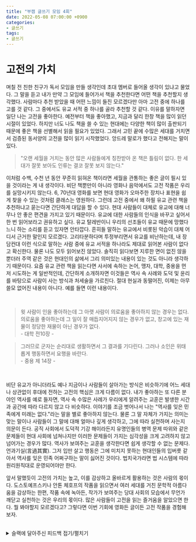 ```yaml
---
title: "부캠 글쓰기 모임 4회"
date: 2022-05-08 07:00:00 +0900
categories:
- 글쓰기
tags:
- 글쓰기
---
```

# 고전의 가치

며칠 전 친한 친구가 독서 모임을 만들 생각인데 초대 멤버로 들어올 생각이 있냐고 물었다. 그 말을 듣고 내가 만약 그 모임에 들어가서 책을 추천한다면 어떤 책을 추천할지 생각했다. 사람마다 추천 받았을 때 어떤 느낌이 들진 모르겠다만 아마 고전 중에 하나를 고를 것 같다. 그 중에서도 유교 서적 중 하나를 골라 추천할 것 같다. 이유를 말하자면 일단 나는 고전을 좋아한다. 예전부터 책을 좋아했고, 지금과 달리 한창 책을 많이 읽던 시절이 있었다. 하지만 너도 나도 책을 쓸 수 있는 현대에는 다양한 책이 많이 출판되기 때문에 좋은 책을 선별해서 읽을 필요가 있었다. 그래서 고민 끝에 수많은 세대를 거치면서 검증된 동서양의 고전을 많이 읽기 시작했었다. 앙드레 말로가 했다고 전해지는 말이 있다.

> "오랜 세월을 거치는 동안 많은 사람들에게 칭찬받아 온 책은 틀림이 없다. 한 세대가 잘못 보아도 인류는 결코 잘못 보지 않는다." 

이처럼 수백, 수천 년 동안 꾸준히 읽혀온 책이라면 세월을 관통하는 좋은 글이 필시 있을 것이라는 게 내 생각이다. 비단 책뿐만이 아니라 영화나 음악에서도 고전 작품은 우리를 실망시키지 않는다. 6, 70년대 영화를 보면 현대 영화가 오마주한 장치나 표현을 쉽게 찾을 수 있는 것처럼 클래스는 영원하다. 그런데 고전 중에서 왜 하필 유교 관련 책을 추천하냐고 묻는다면 간단하게 대답을 할 수 있다. 현대 사람들이 대체로 유교에 대해 너무나 안 좋은 편견을 가지고 있기 때문이다. 유교에 대한 사람들의 인식을 바꾸고 싶어서 한 번 읽어보라고 권유하고 싶다. 유교 탈레반이니 우리의 선조들이 유교 때문에 망했다느니 하는 소리를 듣고 있자면 안타깝다. 흔히들 말하는 유교에서 비롯된 악습이 대체 어디서 근거한 말인지 모르겠다. 고리타분하다며 투정부리면서 유교를 비난하는데, 내 장담컨대 이런 식으로 말하는 사람 중에 유교 서적을 하나라도 제대로 읽어본 사람이 없다고 확신한다. 물론 나도 모두 읽어보진 않았다. 솔직히 읽다보면 지루한 면이 없진 않을 뿐더러 주역 같은 것은 현대인의 삶에서 그리 의미있는 내용이 있는 것도 아니라 생각하기 때문이다. 요즘 유교 관련 책을 읽는다면 사서에 속하는 논어, 맹자, 대학, 중용을 먼저 시도하는 게 일반적인데, 간단하게 소개하자면 이것들은 역사 속 사례와 도덕 및 윤리를 바탕으로 사람이 사는 방식과 처세술을 가르친다. 절대 현실과 동떨어진, 이제는 아무 쓸모 없어진 내용이 아니다. 예를 들면 이런 내용이다. 

<br/>

> 윗 사람이 인을 좋아하는데 그 아랫 사람이 의로움을 좋아하지 않는 경우는 없다. 의로움을 좋아하는데 그 일이 잘 매듭지어지지 않는 경우가 없고, 창고에 있는 재물이 정당한 재물이 아닌 경우가 없다.   
> \- 대학 전10장 - 

> 그러므로 군자는 순리대로 생활하면서 그 결과를 기다린다. 그러나 소인은 위태롭게 행동하면서 요행을 바란다.  
> \- 중용 제 14장 - 

<br/>

비단 유교가 아니더라도 예나 지금이나 사람들이 살아가는 방식은 비슷하기에 어느 세대나 상관없이 후대에 전하는 고전의 핵심은 크게 다름이 없다. 내가 좋아하는 또 다른 분야인 역사를 예로 들자면, 역사 속 수많은 사례가 우리에게 알려주는 교훈은 발생한 시간과 공간에 따라 다르지 않고 다 비슷하다. 이야기를 조금 벗어나서 나는 "역사를 잊은 민족에게 미래는 없다."라는 말을 별로 좋아하지 않는다. 물론 그 말 자체가 가지는 의미는 맞는 말이나 사람들이 그 말에 대해 얼마나 깊게 생각하고, 그에 따라 실천하며 사는지 의문이 든다. 공직 사회에서 도덕적 기강 해이라든지 유명인들의 병역 문제 따위와 같은 문제들이 현대 사회에 넘쳐나지만 이러한 문제들이 가지는 심각성을 크게 고려하지 않고 넘어가는 경우가 많다. 역사가 보여주는 교훈을 생각한다면 쉽게 생각할 수 없는 문제다. 언과기실(言過其實). 그저 입만 살고 행동은 그에 미치지 못하는 현대인들의 입버릇 같아서 역사를 잊은 민족 어쩌구하는 말이 싫어진 것이다. 법치국가라면 법 시스템에 따라 원리원칙대로 운영되어야만 한다.

앞서 말했듯이 고전의 가치는 높고, 이를 감상하고 올바르게 활용하는 것은 사람의 몫이다. 도스토예프스키나 안톤 체호프의 작품을 읽으면서 여러 세대를 거친 문학적 아름다움을 감상하는 한편, 작품 속에 녹아든, 작가가 보여주는 당대 사회의 모습에서 무언가 깨닫고 실천하는 것은 우리의 몫이다. 많은 사람들이 고전을 읽는 즐거움을 알았으면 한다. 뭘 봐야할지 모르겠다고? 그렇다면 이번 기회에 영화든 글이든 고전 작품을 경험해보자.  


<br/>
<details markdown="1">
<summary>슬랙에 달아주신 피드백 접기/펼치기</summary>

<br/>

**김소연 캠퍼님**  
으음..? 디스커스 학교 계정이 자기 렉이 먹네요..ㅎㅎ; 일단 슬랙에 먼저 댓글 남겨둡니다!  

안녕하세요 남현님! 남현님 글을 보면 백그라운드가 탄탄하다(?) 란 생각을 많이 했는데 고전을 즐기시는게 한몫하시는 것 같군요! 저도 유교에 대한 편견이 있었던 사람인데요! 유교가 나라를 망하게했다까진 아니지만, 학창시절 문학작품을 통해 느꼈던 분위기에서 조선시대보다는 고려시대가 훨씬 나았고 자연스럽게 유교에 대한 불호가 은연중에 좀 생겼던 것 같습니다. 그렇지만 한번도 제대로 알아보지도 않고 윽..별로야..!라고 생각했던 것에 대해 반성하게 되네요 :(  

또한 저는 "역사를 잊은 민족에게 미래는 없다.”라는 말을 믿는 편인데요. 저 역시 학창시절에 국사를 정말 좋아했지만, 정작 교과서에 다뤄지지 않았던 내용이나 역사에 대한 다양한 시각과 해석에 대해 내가 관심을 가진 적이 있었는가? 그럼에도 불구하고 내가 저런 생각을 가지고 있는게 맞나? 라는 생각이 드네요.  

저는 특별히 고전, 성경과 같은 오래된 책을 읽을 때 심적으로 불편한 점은 그 시대 때 중요했던 가치와 현재의 가치나 시각이 달라져서인 것 같아요. 그래서 과거의 고전이라도 좀더 현대적인 시각에서 해석할 수 있는 책이 있으면 더 읽을텐데..란 생각을 막연히 했었습니다. 하지만, 다시한번 더 내가 그래서 진짜 몰입해서 읽은 고전은 얼마나 되는가?에 대한 반성을 동시에 했네요. 남현님 글을 보며 위선적인 저를 되돌아보는 시간이 된 것 같습니다..아....ㅎㅎㅎㅎㅎ 기회가 된다면 독서모임 같이 하면 재밌겠네요!

**이인서 캠퍼님**  
안녕하세요 남현님. 글 잘 읽었습니다. 저도 디스커스가 에러가 나서 일단 슬랙으로 작성했네요.
안 그래도 필력이 남다르시다 싶었는데, 역시 독서를 많이 하셨군요.
고전을 많이 읽으셨다 하는데, 군대에서 '고전'에 빠져 논어와 고전 철학 등 많이 읽은 경험이 생각나면서 되게 반가웠네요.
저도  
> 세월을 관통하는 좋은 글이 필시 있을 것  

이라는 남현님의 생각에 동의해요.
다만, 유교에 대해 좋지 않은 편견을 가진 사람들은 아마 당시의 시대 상을 고려하지 않고, 고전이 제공하는 '텍스트'만을 고려하여 현대와는 맞지 않기에 배척하는 것이 아닌가?라는 생각이 문득 들었습니다.
남현님의 글 덕분에 제 자신을 되돌아볼 수 있었고, 고전에 대해 다시 흥미가 불타오르게 됐네요. 감사합니다.
시간이 되신다면 남현님이 어떠한 고전 영화나 글을 즐기셨는데 공유해주시면 감사하겠습니다!


</details>
